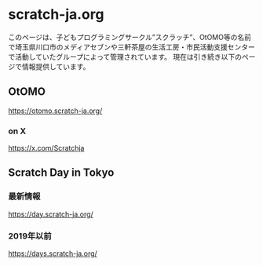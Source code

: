 # scratch-ja.org
このページは、子どもプログラミングサークル”スクラッチ”、OtOMO等の名前で埼玉県川口市のメディアセブンや三軒茶屋の生活工房・市民活動支援センターで活動していたグループによって管理されています。
現在は引き続き以下のページで情報提供しています。

## OtOMO

https://otomo.scratch-ja.org/

### on X

https://x.com/Scratchja


## Scratch Day in Tokyo
### 最新情報

https://day.scratch-ja.org/

### 2019年以前

https://days.scratch-ja.org/


